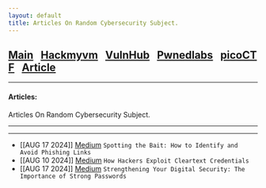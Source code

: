 ```yaml
---
layout: default
title: Articles On Random Cybersecurity Subject.
---
```


<h2 class="mume-header" id="mainindexhtml-nbspnbsp-contactcontacthtml"><a 
href="/index.html">Main</a>&#xA0;&#xA0;&#xA0;<a 
href="/posts/Hackmyvm/index.html">Hackmyvm</a>&#xA0;&#xA0;&#xA0;<a
href="/posts/VulnHub/index.html">VulnHub</a>&#xA0;&#xA0;&#xA0;<a 
href="/posts/pwnedlabs/index.html">Pwnedlabs</a>&#xA0;&#xA0;&#xA0;<a 
href="/posts/picoCTF/index.html">picoCTF</a>&#xA0;&#xA0;&#xA0;<a
href="/posts/Articles/index.html">Article</a></h2>
<hr>

<h4 class="mume-header" id="articles">Articles:</h4>
Articles On Random Cybersecurity Subject.
<hr>
<hr>

- [[AUG 17 2024]] [Medium](https://medium.com/@the.opemi.aa/spotting-the-bait-how-to-identify-and-avoid-phishing-links-f0671bbf864a) `Spotting the Bait: How to Identify and Avoid Phishing Links` 
- [[AUG 10 2024]] [Medium](https://medium.com/@the.opemi.aa/how-hackers-exploit-cleartext-credentials-31e3682fe70c) `How Hackers Exploit Cleartext Credentials` 
- [[AUG 17 2024]] [Medium](https://medium.com/@the.opemi.aa/strengthening-your-digital-security-the-importance-of-strong-passwords-94c0d2d6662ass) `Strengthening Your Digital Security: The Importance of Strong Passwords` 
